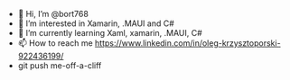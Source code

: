 - 👋 Hi, I’m @bort768
- 👀 I’m interested in Xamarin, .MAUI and C#
- 🌱 I’m currently learning Xaml, xamarin, .MAUI, C#
- 📫 How to reach me https://www.linkedin.com/in/oleg-krzysztoporski-922436199/
- git push me-off-a-cliff
<!---
bort768/bort768 is a ✨ special ✨ repository because its `README.md` (this file) appears on your GitHub profile.
You can click the Preview link to take a look at your changes.
--->
